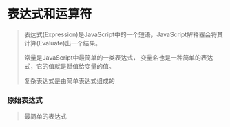 # 表达式和运算符
> 表达式(Expression)是JavaScript中的一个短语，JavaScript解释器会将其计算(Evaluate)出一个结果。
>
> 常量是JavaScript中最简单的一类表达式， 变量名也是一种简单的表达式，它的值就是赋值给变量的值。
>
> 复杂表达式是由简单表达式组成的

### 原始表达式
> 最简单的表达式